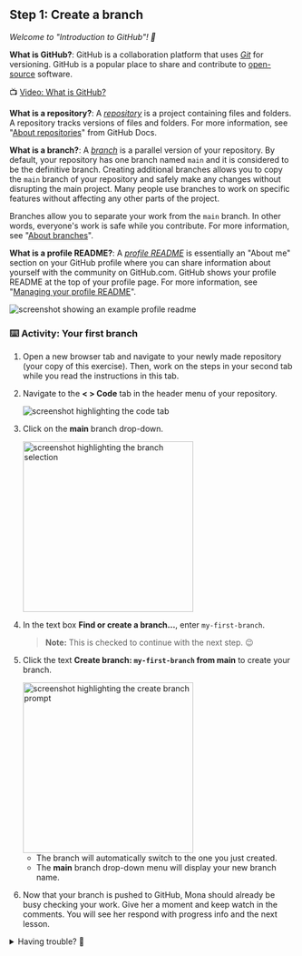 ## Step 1: Create a branch

_Welcome to "Introduction to GitHub"! :wave:_

**What is GitHub?**: GitHub is a collaboration platform that uses _[Git](https://docs.github.com/get-started/quickstart/github-glossary#git)_ for versioning.
GitHub is a popular place to share and contribute to [open-source](https://docs.github.com/get-started/quickstart/github-glossary#open-source) software.

:tv: [Video: What is GitHub?](https://www.youtube.com/watch?v=pBy1zgt0XPc)

**What is a repository?**: A _[repository](https://docs.github.com/get-started/quickstart/github-glossary#repository)_ is a project containing files and folders.
A repository tracks versions of files and folders. For more information, see
"[About repositories](https://docs.github.com/en/repositories/creating-and-managing-repositories/about-repositories)" from GitHub Docs.

**What is a branch?**: A _[branch](https://docs.github.com/en/get-started/quickstart/github-glossary#branch)_ is a parallel version of your repository.
By default, your repository has one branch named `main` and it is considered to be the definitive branch.
Creating additional branches allows you to copy the `main` branch of your repository and safely make any changes without disrupting the main project.
Many people use branches to work on specific features without affecting any other parts of the project.

Branches allow you to separate your work from the `main` branch.
In other words, everyone's work is safe while you contribute.
For more information, see "[About branches](https://docs.github.com/en/pull-requests/collaborating-with-pull-requests/proposing-changes-to-your-work-with-pull-requests/about-branches)".

**What is a profile README?**: A _[profile README](https://docs.github.com/account-and-profile/setting-up-and-managing-your-github-profile/customizing-your-profile/managing-your-profile-readme)_
is essentially an "About me" section on your GitHub profile where you can share information about yourself with the community on GitHub.com.
GitHub shows your profile README at the top of your profile page. For more information, see "[Managing your profile README](https://docs.github.com/en/account-and-profile/setting-up-and-managing-your-github-profile/customizing-your-profile/managing-your-profile-readme)".

![screenshot showing an example profile readme](https://github.com/user-attachments/assets/9425d1aa-04ba-459b-b89d-31fbae87c743)

### :keyboard: Activity: Your first branch

1. Open a new browser tab and navigate to your newly made repository (your copy of this exercise). Then, work on the steps in your second tab while you read the instructions in this tab.

2. Navigate to the **< > Code** tab in the header menu of your repository.

   ![screenshot highlighting the code tab](https://github.com/user-attachments/assets/8e1283ea-9cea-4a7e-8359-a7617734ff9a)

3. Click on the **main** branch drop-down.

   <img width="300" alt="screenshot highlighting the branch selection" src="https://github.com/user-attachments/assets/1a07c958-cebf-4ca5-805e-22c1725635ba">

4. In the text box **Find or create a branch...**, enter `my-first-branch`.
   
   > **Note:** This is checked to continue with the next step. :wink: 

5. Click the text **Create branch: `my-first-branch` from main** to create your branch.
   
   <img width="300" alt="screenshot highlighting the create branch prompt" src="https://github.com/user-attachments/assets/99d19ff5-4482-4210-ae45-84e7b7c47632">

   - The branch will automatically switch to the one you just created.
   - The **main** branch drop-down menu will display your new branch name.

6. Now that your branch is pushed to GitHub, Mona should already be busy checking your work. Give her a moment and keep watch in the comments. You will see her respond with progress info and the next lesson.


<details>
<summary>Having trouble? 🤷</summary><br/>

If you don't get feedback, here are some things to check:
- Make sure your created the branch with the exact name `my-first-branch`. No prefixes or suffixes.

</details>